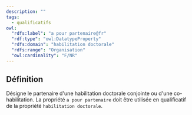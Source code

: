 ```yaml
---
description: ""
tags:
  - qualificatifs
owl:
  "rdfs:label": "a pour partenaire@fr"
  "rdf:type": "owl:DatatypeProperty"
  "rdfs:domain": "habilitation doctorale"
  "rdfs:range": "Organisation"
  "owl:cardinality": "F/NR"
---
```


<OntologyTable frontMatter={frontMatter}/>

## Définition

Désigne le partenaire d'une habilitation doctorale conjointe ou d'une co-habilitation. La propriété `a pour partenaire` doit être utilisée en qualificatif de la propriété `habilitation doctorale`.
